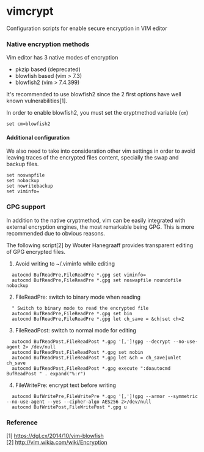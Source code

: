 # vimcrypt
Configuration scripts for enable secure encryption in VIM editor

### Native encryption methods

Vim editor has 3 native modes of encryption  
- pkzip based (deprecated)
- blowfish based (vim > 7.3)
- blowfish2 (vim > 7.4.399)

It's recommended to use blowfish2 since the 2 first options have well known vulnerabilities[1].

In order to enable blowfish2, you must set the cryptmethod variable (`cm`)

```vimscript
set cm=blowfish2
```

#### Additional configuration

We also need to take into consideration other vim settings in order to avoid leaving traces of the encrypted files content, specially the swap and backup files.

```vimscript
set noswapfile
set nobackup
set nowritebackup
set viminfo=
```

### GPG support

In addition to the native cryptmethod, vim can be easily integrated with external encryption engines, the most remarkable being GPG. This is more recommended due to obvious reasons.

The following script[2] by Wouter Hanegraaff provides transparent editing of GPG encrypted files.  

1. Avoid writing to ~/.viminfo while editing

  ```vimscript
    autocmd BufReadPre,FileReadPre *.gpg set viminfo=
    autocmd BufReadPre,FileReadPre *.gpg set noswapfile noundofile nobackup
  ```

2. FileReadPre: switch to binary mode when reading

  ```vimscript
    " Switch to binary mode to read the encrypted file
    autocmd BufReadPre,FileReadPre *.gpg set bin
    autocmd BufReadPre,FileReadPre *.gpg let ch_save = &ch|set ch=2
  ```

3. FileReadPost: switch to normal mode for editing

  ```vimscript
    autocmd BufReadPost,FileReadPost *.gpg '[,']!gpg --decrypt --no-use-agent 2> /dev/null
    autocmd BufReadPost,FileReadPost *.gpg set nobin
    autocmd BufReadPost,FileReadPost *.gpg let &ch = ch_save|unlet ch_save
    autocmd BufReadPost,FileReadPost *.gpg execute ":doautocmd BufReadPost " . expand("%:r")
  ```

4. FileWritePre: encrypt text before writing

  ```vimscript
    autocmd BufWritePre,FileWritePre *.gpg '[,']!gpg --armor --symmetric --no-use-agent --yes --cipher-algo AES256 2>/dev/null
    autocmd BufWritePost,FileWritePost *.gpg u
  ```

### Reference

[1] https://dgl.cx/2014/10/vim-blowfish  
[2] http://vim.wikia.com/wiki/Encryption  
